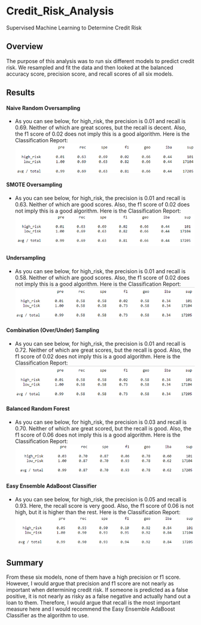 # Credit_Risk_Analysis
Supervised Machine Learning to Determine Credit Risk

## Overview
The purpose of this analysis was to run six different models to predict credit risk. We resampled and fit the data and then looked at the balanced accuracy score, precision score, and recall scores of all six models.

## Results
#### Naive Random Oversampling
* As you can see below, for high_risk, the precision is 0.01 and recall is 0.69. Neither of which are great scores, but the recall is decent. Also, the f1 score of 0.02 does not imply this is a good algorithm. Here is the Classification Report:
![](Resources/Naive_Random_Oversampling.PNG)

#### SMOTE Oversampling
* As you can see below, for high_risk, the precision is 0.01 and recall is 0.63. Neither of which are good scores. Also, the f1 score of 0.02 does not imply this is a good algorithm. Here is the Classification Report:
![](Resources/SMOTE_Oversampling.PNG)

#### Undersampling
* As you can see below, for high_risk, the precision is 0.01 and recall is 0.58. Neither of which are good scores. Also, the f1 score of 0.02 does not imply this is a good algorithm. Here is the Classification Report:
![](Resources/Undersampling.PNG)

#### Combination (Over/Under) Sampling
* As you can see below, for high_risk, the precision is 0.01 and recall is 0.72. Neither of which are great scores, but the recall is good. Also, the f1 score of 0.02 does not imply this is a good algorithm. Here is the Classification Report:
![](Resources/Undersampling.PNG)

#### Balanced Random Forest
* As you can see below, for high_risk, the precision is 0.03 and recall is 0.70. Neither of which are great scored, but the recall is good. Also, the f1 score of 0.06 does not imply this is a good algorithm. Here is the Classification Report:
![](Resources/BRF.PNG)

#### Easy Ensemble AdaBoost Classifier
* As you can see below, for high_risk, the precision is 0.05 and recall is 0.93. Here, the recall score is very good. Also, the f1 score of 0.06 is not high, but it is higher than the rest. Here is the Classification Report:
![](Resources/Easy.PNG)

## Summary
From these six models, none of them have a high precision or f1 score. However, I would argue that precision and f1 score are not nearly as important when determining credit risk. If someone is predicted as a false positive, it is not nearly as risky as a false negative and actually hand out a loan to them. Therefore, I would argue that recall is the most important measure here and I would recommend the Easy Ensemble AdaBoost Classifier as the algorithm to use.
